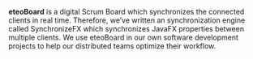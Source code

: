 **eteoBoard** is a digital Scrum Board which synchronizes the connected clients in real time. 
Therefore, we’ve written an synchronization engine called SynchronizeFX which synchronizes 
JavaFX properties between multiple clients. We use eteoBoard in our own software development 
projects to help our distributed teams optimize their workflow.